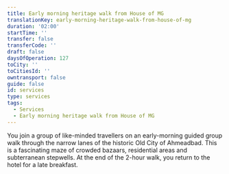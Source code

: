 ```yaml
---
title: Early morning heritage walk from House of MG
translationKey: early-morning-heritage-walk-from-house-of-mg
duration: '02:00'
startTime: ''
transfer: false
transferCode: ''
draft: false
daysOfOperation: 127
toCity: ''
toCitiesId: ''
owntransport: false
guide: false
id: services
type: services
tags:
  - Services
  - Early morning heritage walk from House of MG
---
```

You join a group of like-minded travellers on an early-morning guided group walk through the narrow lanes of the historic Old City of Ahmeadbad. This is a fascinating maze of crowded bazaars, residential areas and subterranean stepwells. At the end of the 2-hour walk, you return to the hotel for a late breakfast.